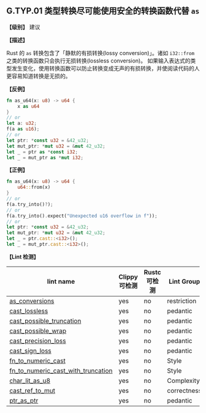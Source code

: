 ## G.TYP.01 类型转换尽可能使用安全的转换函数代替 `as`

**【级别】** 建议

**【描述】**

Rust 的 `as` 转换包含了「静默的有损转换(lossy conversion)」。诸如 `i32::from` 之类的转换函数只会执行无损转换(lossless conversion)。 如果输入表达式的类型发生变化，使用转换函数可以防止转换变成无声的有损转换，并使阅读代码的人更容易知道转换是无损的。

**【反例】**

```rust
fn as_u64(x: u8) -> u64 {
    x as u64
}
// or
let a: u32;
f(a as u16);
// or
let ptr: *const u32 = &42_u32;
let mut_ptr: *mut u32 = &mut 42_u32;
let _ = ptr as *const i32;
let _ = mut_ptr as *mut i32;
```

**【正例】**

```rust
fn as_u64(x: u8) -> u64 {
    u64::from(x)
}
// or
f(a.try_into()?);
// or
f(a.try_into().expect("Unexpected u16 overflow in f"));
// or
let ptr: *const u32 = &42_u32;
let mut_ptr: *mut u32 = &mut 42_u32;
let _ = ptr.cast::<i32>();
let _ = mut_ptr.cast::<i32>();
```

**【Lint 检测】**

| lint name | Clippy 可检测 | Rustc 可检测 | Lint Group | level |
| ------ | ---- | --------- | ------ | ------ | 
| [as_conversions](https://rust-lang.github.io/rust-clippy/master/#as_conversions) | yes| no | restriction | allow |
| [cast_lossless](https://rust-lang.github.io/rust-clippy/master/#cast_lossless) | yes| no | pedantic | allow |
| [cast_possible_truncation](https://rust-lang.github.io/rust-clippy/master/#cast_possible_truncation) | yes| no | pedantic | allow |
| [cast_possible_wrap](https://rust-lang.github.io/rust-clippy/master/#cast_possible_wrap) | yes| no | pedantic | allow |
| [cast_precision_loss](https://rust-lang.github.io/rust-clippy/master/#cast_precision_loss) | yes| no | pedantic | allow |
| [cast_sign_loss](https://rust-lang.github.io/rust-clippy/master/#cast_sign_loss) | yes| no | pedantic | allow |
| [fn_to_numeric_cast](https://rust-lang.github.io/rust-clippy/master/#fn_to_numeric_cast) | yes| no | Style | warn |
| [fn_to_numeric_cast_with_truncation](https://rust-lang.github.io/rust-clippy/master/#fn_to_numeric_cast_with_truncation) | yes| no | Style | warn |
| [char_lit_as_u8](https://rust-lang.github.io/rust-clippy/master/#char_lit_as_u8) | yes| no | Complexity | warn |
| [cast_ref_to_mut](https://rust-lang.github.io/rust-clippy/master/#cast_ref_to_mut) | yes| no | correctness | deny |
| [ptr_as_ptr](https://rust-lang.github.io/rust-clippy/master/#ptr_as_ptr) | yes| no | pedantic | allow |
